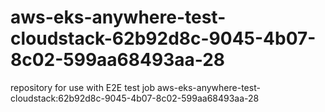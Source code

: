 # aws-eks-anywhere-test-cloudstack-62b92d8c-9045-4b07-8c02-599aa68493aa-28
repository for use with E2E test job aws-eks-anywhere-test-cloudstack:62b92d8c-9045-4b07-8c02-599aa68493aa-28
